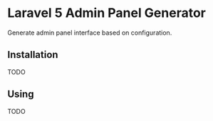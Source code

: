 # Laravel 5 Admin Panel Generator

Generate admin panel interface based on configuration.

## Installation

TODO

## Using

TODO
